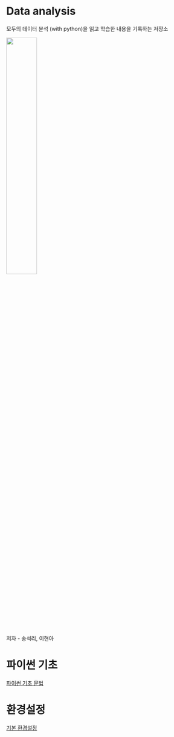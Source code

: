 # Data analysis
모두의 데이터 분석 (with python)을 읽고 학습한 내용을 기록하는 저장소

<img src="http://image.yes24.com/goods/72227684/800x0" width = 40% height = 40%>

저자 - 송석리, 이현아

# 파이썬 기초

[파이썬 기초 문법](https://github.com/hs-krispy/Data-analysis/blob/master/python.md)

# 환경설정

[기본 환경설정](https://github.com/hs-krispy/Data-analysis/blob/master/setting.md)